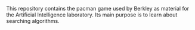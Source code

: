 This repository contains the pacman game used by Berkley as material for the Artificial Intelligence laboratory. Its main purpose is to learn about searching algorithms.
